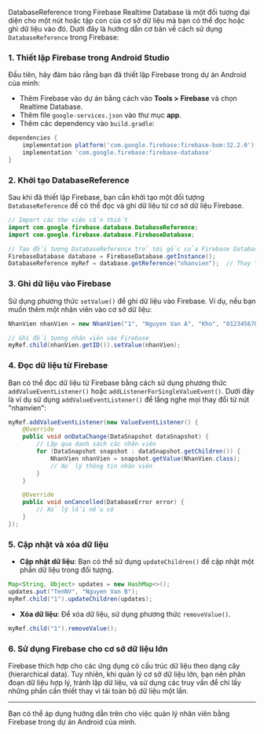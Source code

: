 DatabaseReference trong Firebase Realtime Database là một đối tượng đại diện cho một nút hoặc tập con của cơ sở dữ liệu mà bạn có thể đọc hoặc ghi dữ liệu vào đó. Dưới đây là hướng dẫn cơ bản về cách sử dụng `DatabaseReference` trong Firebase:

### 1. Thiết lập Firebase trong Android Studio
Đầu tiên, hãy đảm bảo rằng bạn đã thiết lập Firebase trong dự án Android của mình:
- Thêm Firebase vào dự án bằng cách vào **Tools > Firebase** và chọn Realtime Database.
- Thêm file `google-services.json` vào thư mục **app**.
- Thêm các dependency vào `build.gradle`:

```gradle
dependencies {
    implementation platform('com.google.firebase:firebase-bom:32.2.0') // phiên bản hiện tại
    implementation 'com.google.firebase:firebase-database'
}
```

### 2. Khởi tạo DatabaseReference
Sau khi đã thiết lập Firebase, bạn cần khởi tạo một đối tượng `DatabaseReference` để có thể đọc và ghi dữ liệu từ cơ sở dữ liệu Firebase.

```java
// Import các thư viện cần thiết
import com.google.firebase.database.DatabaseReference;
import com.google.firebase.database.FirebaseDatabase;

// Tạo đối tượng DatabaseReference trỏ tới gốc của Firebase Database
FirebaseDatabase database = FirebaseDatabase.getInstance();
DatabaseReference myRef = database.getReference("nhanvien");  // Thay "nhanvien" bằng đường dẫn của bạn
```

### 3. Ghi dữ liệu vào Firebase
Sử dụng phương thức `setValue()` để ghi dữ liệu vào Firebase. Ví dụ, nếu bạn muốn thêm một nhân viên vào cơ sở dữ liệu:

```java
NhanVien nhanVien = new NhanVien("1", "Nguyen Van A", "Kho", "0123456789", "email@gmail.com");

// Ghi đối tượng nhân viên vào Firebase
myRef.child(nhanVien.getID()).setValue(nhanVien);
```

### 4. Đọc dữ liệu từ Firebase
Bạn có thể đọc dữ liệu từ Firebase bằng cách sử dụng phương thức `addValueEventListener()` hoặc `addListenerForSingleValueEvent()`. Dưới đây là ví dụ sử dụng `addValueEventListener()` để lắng nghe mọi thay đổi từ nút "nhanvien":

```java
myRef.addValueEventListener(new ValueEventListener() {
    @Override
    public void onDataChange(DataSnapshot dataSnapshot) {
        // Lặp qua danh sách các nhân viên
        for (DataSnapshot snapshot : dataSnapshot.getChildren()) {
            NhanVien nhanVien = snapshot.getValue(NhanVien.class);
            // Xử lý thông tin nhân viên
        }
    }

    @Override
    public void onCancelled(DatabaseError error) {
        // Xử lý lỗi nếu có
    }
});
```

### 5. Cập nhật và xóa dữ liệu
- **Cập nhật dữ liệu**:
  Bạn có thể sử dụng `updateChildren()` để cập nhật một phần dữ liệu trong đối tượng.

```java
Map<String, Object> updates = new HashMap<>();
updates.put("TenNV", "Nguyen Van B");
myRef.child("1").updateChildren(updates);
```

- **Xóa dữ liệu**:
  Để xóa dữ liệu, sử dụng phương thức `removeValue()`.

```java
myRef.child("1").removeValue();
```

### 6. Sử dụng Firebase cho cơ sở dữ liệu lớn
Firebase thích hợp cho các ứng dụng có cấu trúc dữ liệu theo dạng cây (hierarchical data). Tuy nhiên, khi quản lý cơ sở dữ liệu lớn, bạn nên phân đoạn dữ liệu hợp lý, tránh lặp dữ liệu, và sử dụng các truy vấn để chỉ lấy những phần cần thiết thay vì tải toàn bộ dữ liệu một lần.

---

Bạn có thể áp dụng hướng dẫn trên cho việc quản lý nhân viên bằng Firebase trong dự án Android của mình.
